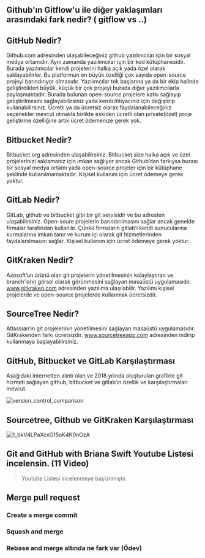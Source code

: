 ## Github'ın Gitflow'u ile diğer yaklaşımları arasındaki fark nedir? ( gitflow vs ..)

## GitHub Nedir?
Github.com adresinden ulaşabileceğiniz github yazılımcılar için bir sosyal medya ortamıdır. Aynı zamanda yazılımcılar için bir kod kütüphanesidir. Burada yazılımcılar kendi projelerini halka açık yada özel olarak saklayabilirler. Bu platformun en büyük özelliği çok sayıda open-source projeyi barındırıyor olmasıdır. Yazılımcılar tek başlarına ya da bir ekip halinde geliştirdikleri büyük, küçük bir çok projeyi burada diğer yazılımcılarla paylaşmaktadır. Burada bulunan open-source projelere katkı sağlayıp geliştirilmesini sağlayabilirsiniz yada kendi ihtiyacınız için değiştirip kullanabilirsiniz. Ücretli ya da ücretsiz olarak faydalanabileceğiniz seçenekler mevcut olmakla birlikte eskiden ücretli olan private(özel) proje geliştirme özelliğine artık ücret ödemenize gerek yok. 

## Bitbucket Nedir?
Bitbucket.org adresinden ulaşabilirsiniz. Bitbucket size halka açık ve özel projelerinizi saklamanız için imkan sağlıyor  ancak Github’dan farkıysa burası bir sosyal medya ortamı yada open-source projeler için bir kütüphane şeklinde kullanılmamaktadır. Kişisel kullanım için ücret ödemeye gerek yoktur.

## GitLab Nedir?
GitLab, github ve bitbucket gibi bir git servisidir ve bu adresten ulaşabilirsiniz.  Open-soure projelerin barındırılmasını sağlar ancak genelde firmalar tarafından kullanılır. Çünkü firmaların gitlab’ı kendi sunucularına kurmalarına imkan tanır ve kurum içi olarak git hizmetlerinden faydalanılmasını sağlar. Kişisel kullanım için ücret ödemeye gerek yoktur.

## GitKraken Nedir?
Axosoft’un ürünü olan git projelerin yönetilmesinin kolaylaştıran ve branch’ların görsel olarak görünmesini sağlayan masaüstü uygulamasıdır. www.gitkraken.com adresinden yazılıma ulaşılabilir. Yazılımı kişisel projelerde ve open-source projelerde kullanmak ücretsizdir.

## SourceTree Nedir?
Atlassian’ın git projelerinin yönetilmesini sağlayan masaüstü uygulamasıdır. GitKrakenden farkı ücretsizdir. www.sourcetreeapp.com adresinden indirip kullanmaya başlayabilirsiniz.

## GitHub, Bitbucket ve GitLab Karşılaştırması
Aşağıdaki internetten alıntı olan ve 2018 yılında oluşturulan grafikte git hizmeti sağlayan github, bitbucket ve gitlab’ın özellik ve karşılaştırmaları mevcut.


![version_control_comparison ](https://user-images.githubusercontent.com/61011022/85026144-fc986f00-b180-11ea-85e1-e1438bfbd718.jpg)
##


## Sourcetree,  Github ve  GitKraken Karşılaştırması

![1_bkV4LPaXcxG15oK4K0nGzA](https://user-images.githubusercontent.com/61011022/85024070-3caa2280-b17e-11ea-86b4-d2b0b85d886b.png)

## Git and GitHub with Briana Swift Youtube Listesi incelensin. (11 Video)
> Youtube Listesi incelenmeye başlanmıştır. 

 ## Merge pull request
 ### Create a merge commit
 ### Squash and merge
 ### Rebase and merge altında ne fark var (Ödev)


  


